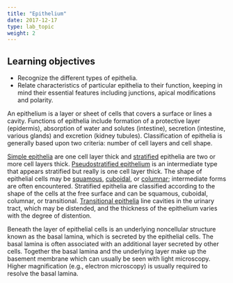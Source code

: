 ```yaml
---
title: "Epithelium"
date: 2017-12-17
type: lab_topic
weight: 2
---
```

<div class="entrybody">
<h2>Learning objectives</h2>
<ul>
<li>Recognize the different types of epithelia.</li>
<li>Relate characteristics of particular epithelia to their function, keeping in mind their essential features including junctions, apical modifications and polarity.</li>
</ul>

<p>An epithelium is a layer or sheet of cells that covers a surface or lines a cavity.  Functions of epithelia include formation of a protective layer (epidermis), absorption of water and solutes (intestine), secretion (intestine, various glands) and excretion (kidney tubules).  Classification of epithelia is generally based upon two criteria:  number of cell layers and cell shape.  </p>

<p><u>Simple epithelia</u> are one cell layer thick and <u>stratified</u> epithelia are two or more cell layers thick.  <u>Pseudostratified epithelium</u> is an intermediate type that appears stratified but really is one cell layer thick.  The shape of epithelial cells may be <u>squamous</u>, <u>cuboidal</u>, or <u>columnar</u>; intermediate forms are often encountered.  Stratified epithelia are classified according to the shape of the cells at the free surface and can be squamous, cuboidal, columnar, or transitional.  <u>Transitional epithelia</u> line cavities in the urinary tract, which may be distended, and the thickness of the epithelium varies with the degree of distention.</p>

<p>Beneath the layer of epithelial cells is an underlying noncellular structure known as the basal lamina, which is secreted by the epithelial cells.  The basal lamina is often associated with an additional layer secreted by other cells.  Together the basal lamina and the underlying layer make up the basement membrane which can usually be seen with light microscopy.  Higher magnification (e.g., electron microscopy) is usually required to resolve the basal lamina.</p>

</div>
